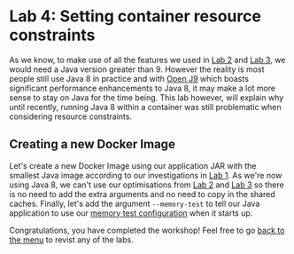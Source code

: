 # Lab 4: Setting container resource constraints

As we know, to make use of all the features we used in [Lab 2](./lab_2.md) and [Lab 3](./lab_3.md), we would need a Java version greater than 9. However the reality is most people still use Java 8 in practice and with [Open J9](https://www.eclipse.org/openj9/) which boasts significant performance enhancements to Java 8, it may make a lot more sense to stay on Java for the time being. This lab however, will explain why until recently, running Java 8 within a container was still problematic when considering resource constraints.

## Creating a new Docker Image 

Let's create a new Docker Image using our application JAR with the smallest Java image according to our investigations in [Lab 1](./Lab_1.md). As we're now using Java 8, we can't use our optimisations from [Lab 2](./lab_2.md) and [Lab 3](./lab_3.md) so there is no need to add the extra arguments and no need to copy in the shared caches. Finally, let's add the argument `--memory-test` to tell our Java application to use our [memory test configuration](../src/main/java/com/ibm/code/java/App.java#L39) when it starts up.

Congratulations, you have completed the workshop! Feel free to go [back to the menu](../README.md) to revist any of the labs.
